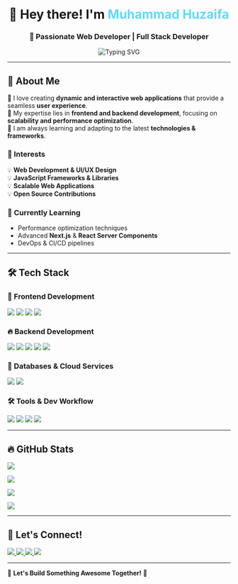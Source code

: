 <h1 align="center">👋 Hey there! I'm <span style="color:#61dafb">Muhammad Huzaifa</span></h1>
<h3 align="center">🚀 Passionate Web Developer | Full Stack Developer</h3>

<p align="center">
  <img src="https://readme-typing-svg.demolab.com?font=Fira+Code&size=22&pause=1000&color=61DAFB&center=true&vCenter=true&width=600&lines=Passionate+Web+Developer;MERN+Stack+Enthusiast;Building+Innovative+Solutions;Transforming+Ideas+Into+Reality" alt="Typing SVG" />
</p>

---
## 🚀 About Me
🔹 I love creating **dynamic and interactive web applications** that provide a seamless **user experience**.  
🔹 My expertise lies in **frontend and backend development**, focusing on **scalability and performance optimization**.  
🔹 I am always learning and adapting to the latest **technologies & frameworks**.  

### 🌟 Interests
💡 **Web Development & UI/UX Design**  
💡 **JavaScript Frameworks & Libraries**  
💡 **Scalable Web Applications**  
💡 **Open Source Contributions**  

### 🎯 Currently Learning
- Performance optimization techniques  
- Advanced **Next.js** & **React Server Components**  
- DevOps & CI/CD pipelines  

---

## 🛠️ Tech Stack  

### 🚀 Frontend Development  
<p>
  <img src="https://img.shields.io/badge/React-61DAFB?style=for-the-badge&logo=react&logoColor=black" />
  <img src="https://img.shields.io/badge/JavaScript-F7DF1E?style=for-the-badge&logo=javascript&logoColor=black" />
  <img src="https://img.shields.io/badge/TailwindCSS-06B6D4?style=for-the-badge&logo=tailwindcss&logoColor=white" />
  <img src="https://img.shields.io/badge/Bootstrap-7952B3?style=for-the-badge&logo=bootstrap&logoColor=white" />
</p>

### 🔥 Backend Development  
<p>
  <img src="https://img.shields.io/badge/Node.js-339933?style=for-the-badge&logo=nodedotjs&logoColor=white" />
  <img src="https://img.shields.io/badge/Express.js-000000?style=for-the-badge&logo=express&logoColor=white" />
  <img src="https://img.shields.io/badge/REST%20API-FF6F00?style=for-the-badge&logo=fastapi&logoColor=white" />
  <img src="https://img.shields.io/badge/JWT-000000?style=for-the-badge&logo=jsonwebtokens&logoColor=white" />
  <img src="https://img.shields.io/badge/Firebase-FFCA28?style=for-the-badge&logo=firebase&logoColor=black" />
</p>

### 📡 Databases & Cloud Services  
<p>
  <img src="https://img.shields.io/badge/MongoDB-47A248?style=for-the-badge&logo=mongodb&logoColor=white" />
  <img src="https://img.shields.io/badge/Firebase-FFCA28?style=for-the-badge&logo=firebase&logoColor=black" />
</p>

### 🛠️ Tools & Dev Workflow  
<p>
  <img src="https://img.shields.io/badge/GitHub-181717?style=for-the-badge&logo=github&logoColor=white" />
  <img src="https://img.shields.io/badge/Postman-FF6C37?style=for-the-badge&logo=postman&logoColor=white" />
  <img src="https://img.shields.io/badge/VS%20Code-007ACC?style=for-the-badge&logo=visualstudiocode&logoColor=white" />
  <img src="https://img.shields.io/badge/Vercel-000000?style=for-the-badge&logo=vercel&logoColor=white" />
</p>

---

## 🔥 GitHub Stats  

<p>
  <img src="https://streak-stats.demolab.com/?user=Huzaifa-io&theme=react&hide_border=true" />
</p>

<p>
  <img src="https://github-readme-stats.vercel.app/api?username=Huzaifa-io&show_icons=true&theme=react&hide_border=true" />
</p>

<p>
  <img src="https://github-readme-stats.vercel.app/api/top-langs/?username=Huzaifa-io&layout=compact&theme=react&hide_border=true" />
</p>

<p>
  <img src="https://github-readme-activity-graph.vercel.app/graph?username=Huzaifa-io&theme=react-dark&hide_border=true" />
</p>

---

## 📢 Let's Connect!  
<p>
  <a href="mailto:2008huzaifakhi@gmail.com">
    <img src="https://img.shields.io/badge/Email-D14836?style=for-the-badge&logo=gmail&logoColor=white" />
  </a>
  <a href="https://www.linkedin.com/in/muhammad-huzaifa-968a3b321/">
    <img src="https://img.shields.io/badge/LinkedIn-0A66C2?style=for-the-badge&logo=linkedin&logoColor=white" />
  </a>
  <a href="https://github.com/Huzaifa-io">
    <img src="https://img.shields.io/badge/GitHub-181717?style=for-the-badge&logo=github&logoColor=white" />
  </a>
  <a href="https://huzaifa-devhub.vercel.app">
    <img src="https://img.shields.io/badge/Portfolio-000000?style=for-the-badge&logo=vercel&logoColor=white" />
  </a>
</p>

---

💙 **Let's Build Something Awesome Together!** 🚀  

